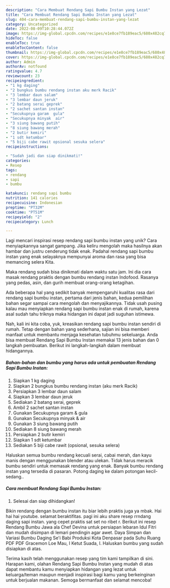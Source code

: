 ```yaml
---
description: "Cara Membuat Rendang Sapi Bumbu Instan yang Lezat"
title: "Cara Membuat Rendang Sapi Bumbu Instan yang Lezat"
slug: 404-cara-membuat-rendang-sapi-bumbu-instan-yang-lezat
category: Uncategorized
date: 2022-08-09T10:28:44.072Z
image: https://img-global.cpcdn.com/recipes/e1e8ce7fb189eac5/680x482cq70/rendang-sapi-bumbu-instan-foto-resep-utama.jpg
hideToc: false
enableToc: true
enableTocContent: false
thumbnail: https://img-global.cpcdn.com/recipes/e1e8ce7fb189eac5/680x482cq70/rendang-sapi-bumbu-instan-foto-resep-utama.jpg
cover: https://img-global.cpcdn.com/recipes/e1e8ce7fb189eac5/680x482cq70/rendang-sapi-bumbu-instan-foto-resep-utama.jpg
author: Admin
authorAv: notfound
ratingvalue: 4.7
reviewcount: 23
recipeingredient:
- "1 kg daging"
- "2 bungkus bumbu rendang instan aku merk Racik"
- "3 lembar daun salam"
- "3 lembar daun jeruk"
- "2 batang serai geprek"
- "2 sachet santan instan"
- "Secukupnya garam  gula"
- "Secukupnya minyak  air"
- "3 siung bawang putih"
- "8 siung bawang merah"
- "2 butir kemiri"
- "1 sdt ketumbar"
- "5 biji cabe rawit opsional sesuka selera"
recipeinstructions:

- "Sudah jadi dan siap dinikmati!"
categories:
- Resep
tags:
- rendang
- sapi
- bumbu

katakunci: rendang sapi bumbu 
nutrition: 141 calories
recipecuisine: Indonesian
preptime: "PT32M"
cooktime: "PT51M"
recipeyield: "2"
recipecategory: Lunch

---
```





Lagi mencari inspirasi resep rendang sapi bumbu instan yang unik? Cara menyiapkannya sangat gampang. Jika keliru mengolah maka hasilnya akan hambar dan justru cenderung tidak enak. Padahal rendang sapi bumbu instan yang enak selayaknya mempunyai aroma dan rasa yang bisa memancing selera Kita.





Maka rendang sudah bisa dinikmati dalam waktu satu jam. Ini dia cara masak rendang praktis dengan bumbu rendang instan Indofood. Rasanya yang pedas, asin, dan gurih membuat orang-orang ketagihan.

Ada beberapa hal yang sedikit banyak mempengaruhi kualitas rasa dari rendang sapi bumbu instan, pertama dari jenis bahan, kedua pemilihan bahan segar sampai cara mengolah dan menyajikannya. Tidak usah pusing kalau mau menyiapkan rendang sapi bumbu instan enak di rumah, karena asal sudah tahu triknya maka hidangan ini dapat jadi suguhan istimewa.






Nah, kali ini kita coba, yuk, kreasikan rendang sapi bumbu instan sendiri di rumah. Tetap dengan bahan yang sederhana, sajian ini bisa memberi manfaat untuk membantu menjaga kesehatan tubuhmu sekeluarga. Anda bisa membuat Rendang Sapi Bumbu Instan memakai 13 jenis bahan dan 0 langkah pembuatan. Berikut ini langkah-langkah dalam membuat hidangannya.

<!--inarticleads1-->

##### Bahan-bahan dan bumbu yang harus ada untuk pembuatan Rendang Sapi Bumbu Instan:

1. Siapkan 1 kg daging
1. Siapkan 2 bungkus bumbu rendang instan (aku merk Racik)
1. Persiapkan 3 lembar daun salam
1. Siapkan 3 lembar daun jeruk
1. Sediakan 2 batang serai, geprek
1. Ambil 2 sachet santan instan
1. Gunakan Secukupnya garam &amp; gula
1. Gunakan Secukupnya minyak &amp; air
1. Gunakan 3 siung bawang putih
1. Sediakan 8 siung bawang merah
1. Persiapkan 2 butir kemiri
1. Siapkan 1 sdt ketumbar
1. Sediakan 5 biji cabe rawit (opsional, sesuka selera)


Haluskan semua bumbu rendang kecuali serai, cabai merah, dan kayu manis dengan menggunakan blender atau ulekan. Tidak harus meracik bumbu sendiri untuk memasak rendang yang enak. Banyak bumbu rendang instan yang tersedia di pasaran. Potong daging ke dalam potongan kecil-sedang.. 

<!--inarticleads2-->

##### Cara membuat Rendang Sapi Bumbu Instan:


1. Selesai dan siap dihidangkan!

Bikin rendang dengan bumbu instan itu biar lebih praktis juga ya mbak. Hai hai hai youtube. selamat beraktifitas. pagi ini aku share resep rrndang daging sapi instan. yang cepet praktis sat set no ribet r. Berikut ini resep Rendang Bumbu Jawa ala Chef Devina untuk persiapan lebaran Idul Fitri dan mudah disimpan di lemari pendingin agar awet. Daya Simpan dan Variasi Bumbu Daging Se&#39;i Babi Produksi Kota Denpasar pada Suhu Ruang PDF PDF Gracemon Loe Mau, I Ketut Suada, I. Haluskan bumbu yang sudah disiapkan di atas. 

Terima kasih telah menggunakan resep yang tim kami tampilkan di sini. Harapan kami, olahan Rendang Sapi Bumbu Instan yang mudah di atas dapat membantu kamu menyiapkan hidangan yang lezat untuk keluarga/teman maupun menjadi inspirasi bagi kamu yang berkeinginan untuk berjualan makanan. Semoga bermanfaat dan selamat mencoba!
